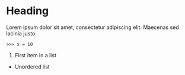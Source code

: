 # Heading

Lorem ipsum dolor sit amet, consectetur adipiscing elit. Maecenas sed lacinia justo.

```
>>> x = 10
```

1. First item in a list

- Unordered list
